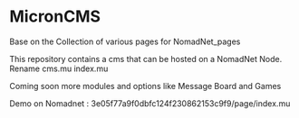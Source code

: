 # MicronCMS
Base on the Collection of various pages for NomadNet_pages

This repository contains a cms that can be hosted on a NomadNet Node.
Rename cms.mu index.mu

Coming soon more modules and options like Message Board and Games

Demo on Nomadnet : 3e05f77a9f0dbfc124f230862153c9f9/page/index.mu
